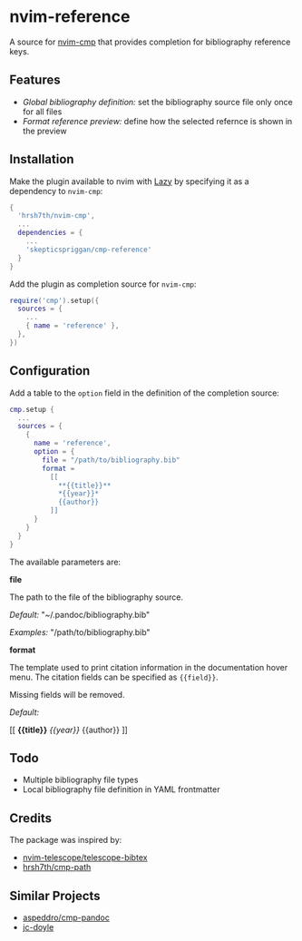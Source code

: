 # nvim-reference

A source for [nvim-cmp](https://github.com/hrsh7th/nvim-cmp) that provides completion for bibliography reference keys.

## Features

- _Global bibliography definition:_ set the bibliography source file only once for all files
- _Format reference preview:_ define how the selected refernce is shown in the preview

## Installation

Make the plugin available to nvim with [Lazy](https://github.com/folke/lazy.nvim) by specifying it as a dependency to `nvim-cmp`:

```lua
{
  'hrsh7th/nvim-cmp',
  ...
  dependencies = {
    ...
    'skepticspriggan/cmp-reference'
  }
}
```

Add the plugin as completion source for `nvim-cmp`: 

```lua
require('cmp').setup({
  sources = {
    ...
    { name = 'reference' },
  },
})
```
 
## Configuration

Add a table to the `option` field in the definition of the completion source:

```lua
cmp.setup {
  ...
  sources = {
    {
      name = 'reference',
      option = {
        file = "/path/to/bibliography.bib"
        format =
          [[
            **{{title}}**
            *{{year}}*
            {{author}}
          ]]
      }
    }
  }
}
```

The available parameters are:

**file**

The path to the file of the bibliography source.

_Default:_ "~/.pandoc/bibliography.bib"

_Examples:_ "/path/to/bibliography.bib"

**format**

The template used to print citation information in the documentation hover menu. The citation fields can be specified as `{{field}}`. 

Missing fields will be removed.

_Default:_

[[
  **{{title}}**
  *{{year}}*
  {{author}}
]]

## Todo

- Multiple bibliography file types
- Local bibliography file definition in YAML frontmatter

## Credits

The package was inspired by:

- [nvim-telescope/telescope-bibtex](https://github.com/nvim-telescope/telescope-bibtex.nvim)
- [hrsh7th/cmp-path](https://github.com/hrsh7th/cmp-path/blob/main/lua/cmp_path/init.lua)

## Similar Projects

- [aspeddro/cmp-pandoc](https://github.com/aspeddro/cmp-pandoc.nvim)
- [jc-doyle](https://github.com/jc-doyle/cmp-pandoc-references/)
